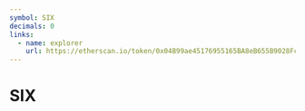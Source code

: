 ```yaml
---
symbol: SIX
decimals: 0
links:
  - name: explorer
    url: https://etherscan.io/token/0x04B99ae45176955165BA8eB655B9028Fc00DFe50
---
```


# SIX
